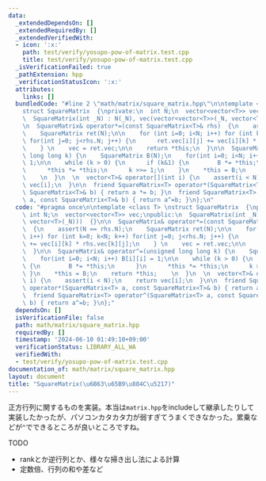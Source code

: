 ```yaml
---
data:
  _extendedDependsOn: []
  _extendedRequiredBy: []
  _extendedVerifiedWith:
  - icon: ':x:'
    path: test/verify/yosupo-pow-of-matrix.test.cpp
    title: test/verify/yosupo-pow-of-matrix.test.cpp
  _isVerificationFailed: true
  _pathExtension: hpp
  _verificationStatusIcon: ':x:'
  attributes:
    links: []
  bundledCode: "#line 2 \"math/matrix/square_matrix.hpp\"\n\ntemplate <class T> \n\
    struct SquareMatrix  {\nprivate:\n  int N;\n  vector<vector<T>> vec;\npublic:\n\
    \  SquareMatrix(int _N) : N(_N), vec(vector<vector<T>>(_N, vector<T>(_N)))  {}\n\
    \n  SquareMatrix& operator*=(const SquareMatrix<T>& rhs)  {\n    assert(N == rhs.N);\n\
    \    SquareMatrix ret(N);\n\n    for (int i=0; i<N; i++) for (int k=0; k<N; k++)\
    \ for(int j=0; j<rhs.N; j++) {\n      ret.vec[i][j] += vec[i][k] * rhs.vec[k][j];\n\
    \    } \n    vec = ret.vec;\n\n    return *this;\n  }\n\n  SquareMatrix& operator^=(unsigned\
    \ long long k) {\n    SquareMatrix B(N);\n    for(int i=0; i<N; i++) B[i][i] =\
    \ 1;\n\n    while (k > 0) {\n      if (k&1) {\n        B *= *this;\n      }\n\
    \      *this *= *this;\n      k >>= 1;\n    }\n    *this = B;\n    return *this;\
    \    \n  }\n  \n  vector<T>& operator[](int i) {\n    assert(i < N);\n    return\
    \ vec[i];\n  }\n\n  friend SquareMatrix<T> operator*(SquareMatrix<T> a, const\
    \ SquareMatrix<T>& b) { return a *= b; }\n  friend SquareMatrix<T> operator^(SquareMatrix<T>\
    \ a, const SquareMatrix<T>& b) { return a^=b; }\n};\n"
  code: "#pragma once\n\ntemplate <class T> \nstruct SquareMatrix  {\nprivate:\n \
    \ int N;\n  vector<vector<T>> vec;\npublic:\n  SquareMatrix(int _N) : N(_N), vec(vector<vector<T>>(_N,\
    \ vector<T>(_N)))  {}\n\n  SquareMatrix& operator*=(const SquareMatrix<T>& rhs)\
    \  {\n    assert(N == rhs.N);\n    SquareMatrix ret(N);\n\n    for (int i=0; i<N;\
    \ i++) for (int k=0; k<N; k++) for(int j=0; j<rhs.N; j++) {\n      ret.vec[i][j]\
    \ += vec[i][k] * rhs.vec[k][j];\n    } \n    vec = ret.vec;\n\n    return *this;\n\
    \  }\n\n  SquareMatrix& operator^=(unsigned long long k) {\n    SquareMatrix B(N);\n\
    \    for(int i=0; i<N; i++) B[i][i] = 1;\n\n    while (k > 0) {\n      if (k&1)\
    \ {\n        B *= *this;\n      }\n      *this *= *this;\n      k >>= 1;\n   \
    \ }\n    *this = B;\n    return *this;    \n  }\n  \n  vector<T>& operator[](int\
    \ i) {\n    assert(i < N);\n    return vec[i];\n  }\n\n  friend SquareMatrix<T>\
    \ operator*(SquareMatrix<T> a, const SquareMatrix<T>& b) { return a *= b; }\n\
    \  friend SquareMatrix<T> operator^(SquareMatrix<T> a, const SquareMatrix<T>&\
    \ b) { return a^=b; }\n};"
  dependsOn: []
  isVerificationFile: false
  path: math/matrix/square_matrix.hpp
  requiredBy: []
  timestamp: '2024-06-10 01:49:10+09:00'
  verificationStatus: LIBRARY_ALL_WA
  verifiedWith:
  - test/verify/yosupo-pow-of-matrix.test.cpp
documentation_of: math/matrix/square_matrix.hpp
layout: document
title: "SquareMatrix(\u6B63\u65B9\u884C\u5217)"
---
```


正方行列に関するものを実装。本当は`matrix.hpp`をincludeして継承したりして実装したかったが、パソコンカタカタ力が弱すぎてうまくできなかった。累乗などが`^`でできるところが良いところですね。

TODO
- rankとか逆行列とか、様々な掃き出し法による計算
- 定数倍、行列の和や差など
